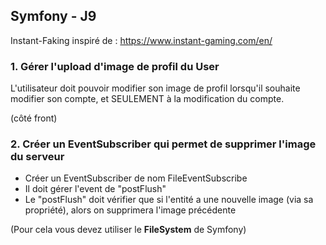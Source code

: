 
## Symfony - J9


Instant-Faking inspiré de : https://www.instant-gaming.com/en/

  
### 1. Gérer l'upload d'image de profil du User


L'utilisateur doit pouvoir modifier son image de profil lorsqu'il souhaite modifier son compte, et SEULEMENT à la modification du compte.


(côté front)


### 2. Créer un EventSubscriber qui permet de supprimer l'image du serveur


- Créer un EventSubscriber de nom FileEventSubscribe
- Il doit gérer l'event de "postFlush"
- Le "postFlush" doit vérifier que si l'entité a une nouvelle image (via sa propriété), alors on supprimera l'image précédente


(Pour cela vous devez utiliser le **FileSystem** de Symfony)

